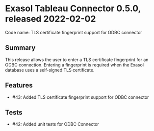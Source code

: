 # Exasol Tableau Connector 0.5.0, released 2022-02-02
 
Code name: TLS certificate fingerprint support for ODBC connector

## Summary

This release allows the user to enter a TLS certificate fingerprint for an ODBC connection. Entering a fingerprint is required when the Exasol database uses a self-signed TLS certificate.

## Features

* #43: Added TLS certificate fingerprint support for ODBC connector

## Tests

* #42: Added unit tests for ODBC Connector
